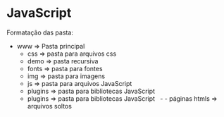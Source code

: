 # JavaScript

Formatação das pasta:

  - www => Pasta principal
    - css => pasta para arquivos css
    - demo => pasta recursiva 
    - fonts =>  pasta para fontes
    - img => pasta para imagens
    - js => pasta para arquivos JavaScript
    - plugins => pasta para bibliotecas JavaScript
    - plugins => pasta para bibliotecas JavaScript
    - - páginas htmls => arquivos soltos 
 

